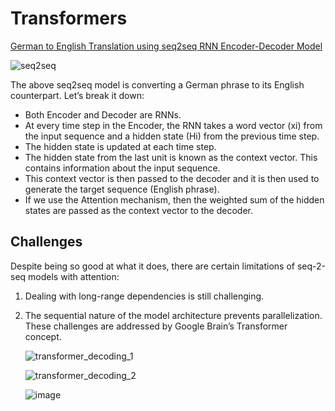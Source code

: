 # Transformers

<ins>German to English Translation using seq2seq RNN Encoder-Decoder Model</ins>

![seq2seq](https://github.com/netgvarun2012/portfolio/assets/93938450/9ec8a368-e96b-49d2-88bb-999b82f8212a)

The above seq2seq model is converting a German phrase to its English counterpart. Let’s break it down:

- Both Encoder and Decoder are RNNs.
- At every time step in the Encoder, the RNN takes a word vector (xi) from the input sequence and a hidden state (Hi) from the previous time step.
- The hidden state is updated at each time step.
- The hidden state from the last unit is known as the context vector. This contains information about the input sequence.
- This context vector is then passed to the decoder and it is then used to generate the target sequence (English phrase).
- If we use the Attention mechanism, then the weighted sum of the hidden states are passed as the context vector to the decoder.

## Challenges
Despite being so good at what it does, there are certain limitations of seq-2-seq models with attention:

1. Dealing with long-range dependencies is still challenging.
2. The sequential nature of the model architecture prevents parallelization. These challenges are addressed by Google Brain’s Transformer concept.

   ![transformer_decoding_1](https://github.com/netgvarun2012/portfolio/assets/93938450/9ee74f17-3515-49d1-ad08-ed01ab88cc18)


   ![transformer_decoding_2](https://github.com/netgvarun2012/portfolio/assets/93938450/87ca8f2c-9335-452e-bd66-8e0050cb0707)


   ![image](https://github.com/netgvarun2012/portfolio/assets/93938450/b2afbbef-bf66-46e9-a1d7-68e63305c033)



